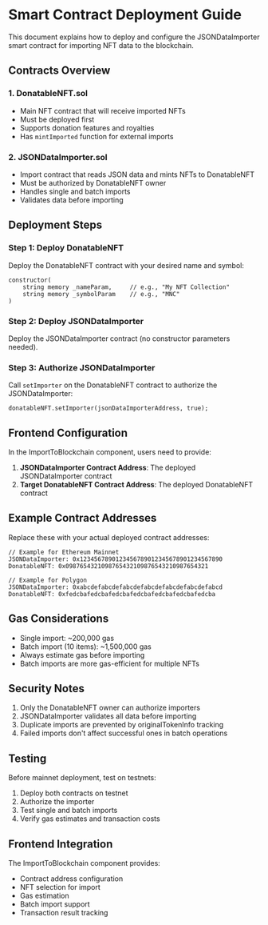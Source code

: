 # Smart Contract Deployment Guide

This document explains how to deploy and configure the JSONDataImporter smart contract for importing NFT data to the blockchain.

## Contracts Overview

### 1. DonatableNFT.sol
- Main NFT contract that will receive imported NFTs
- Must be deployed first
- Supports donation features and royalties
- Has `mintImported` function for external imports

### 2. JSONDataImporter.sol
- Import contract that reads JSON data and mints NFTs to DonatableNFT
- Must be authorized by DonatableNFT owner
- Handles single and batch imports
- Validates data before importing

## Deployment Steps

### Step 1: Deploy DonatableNFT
Deploy the DonatableNFT contract with your desired name and symbol:
```solidity
constructor(
    string memory _nameParam,     // e.g., "My NFT Collection"
    string memory _symbolParam    // e.g., "MNC"
)
```

### Step 2: Deploy JSONDataImporter
Deploy the JSONDataImporter contract (no constructor parameters needed).

### Step 3: Authorize JSONDataImporter
Call `setImporter` on the DonatableNFT contract to authorize the JSONDataImporter:
```solidity
donatableNFT.setImporter(jsonDataImporterAddress, true);
```

## Frontend Configuration

In the ImportToBlockchain component, users need to provide:

1. **JSONDataImporter Contract Address**: The deployed JSONDataImporter contract
2. **Target DonatableNFT Contract Address**: The deployed DonatableNFT contract

## Example Contract Addresses

Replace these with your actual deployed contract addresses:

```
// Example for Ethereum Mainnet
JSONDataImporter: 0x1234567890123456789012345678901234567890
DonatableNFT: 0x0987654321098765432109876543210987654321

// Example for Polygon
JSONDataImporter: 0xabcdefabcdefabcdefabcdefabcdefabcdefabcd
DonatableNFT: 0xfedcbafedcbafedcbafedcbafedcbafedcbafedcba
```

## Gas Considerations

- Single import: ~200,000 gas
- Batch import (10 items): ~1,500,000 gas
- Always estimate gas before importing
- Batch imports are more gas-efficient for multiple NFTs

## Security Notes

1. Only the DonatableNFT owner can authorize importers
2. JSONDataImporter validates all data before importing
3. Duplicate imports are prevented by originalTokenInfo tracking
4. Failed imports don't affect successful ones in batch operations

## Testing

Before mainnet deployment, test on testnets:
1. Deploy both contracts on testnet
2. Authorize the importer
3. Test single and batch imports
4. Verify gas estimates and transaction costs

## Frontend Integration

The ImportToBlockchain component provides:
- Contract address configuration
- NFT selection for import
- Gas estimation
- Batch import support
- Transaction result tracking
